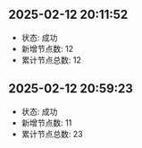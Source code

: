 ## 2025-02-12 20:11:52
- 状态: 成功
- 新增节点数: 12
- 累计节点总数: 12

## 2025-02-12 20:59:23
- 状态: 成功
- 新增节点数: 11
- 累计节点总数: 23


